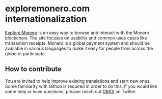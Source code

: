 # exploremonero.com internationalization

[Explore Monero](https://www.exploremonero.com) is an easy way to browse and interact with the Monero blockchain. The site focuses on usability and common uses cases like transaction receipts. Monero is a global payment system and should be available in various languages to make it easy for people from across the globe ot participate.

## How to contribute

You are invited to help improve existing translations and start new ones. Some familiarity with Github is required in order to do this. If you would like some help or have questions, pleaser reach out [GBKS](https://twitter.com/gbks) on Twitter.
